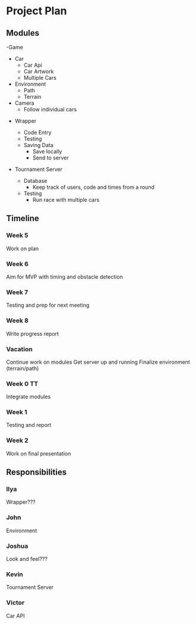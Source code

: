Project Plan
============

Modules
-------
-Game
  * Car
    + Car Api
    + Car Artwork
    + Multiple Cars
  * Environment
    + Path
    + Terrain
  * Camera
    + Follow individual cars

- Wrapper
  * Code Entry
  * Testing
  * Saving Data
    + Save locally
    + Send to server
  
- Tournament Server
  * Database
    + Keep track of users, code and times from a round
  * Testing
    + Run race with multiple cars

Timeline
--------
### Week 5
Work on plan

### Week 6
Aim for MVP with timing and obstacle detection

### Week 7
Testing and prep for next meeting

### Week 8
Write progress report

### Vacation
Continue work on modules
Get server up and running
Finalize environment (terrain/path)

### Week 0 TT
Integrate modules

### Week 1
Testing and report

### Week 2
Work on final presentation

Responsibilities
----------------
### Ilya
Wrapper???

### John
Environment

### Joshua
Look and feel???

### Kevin
Tournament Server

### Victor
Car API
